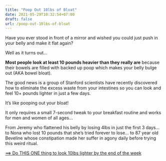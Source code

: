 ```yaml
---
title: "Poop Out 10lbs of Bloat"
date: 2021-05-29T10:32:54+07:00
draft: false
url: /poop-out-10lbs-of-bloat
---
```


Have you ever stood in front of a mirror and wished you could just push in your belly and make it flat again?

Well as it turns out…

<strong>Most people look at least 10 pounds heavier than they really are</strong> because their bowels are filled with backed up poop which makes your belly bulge out (AKA bowel bloat).

The good news is a group of Stanford scientists have recently discovered how to eliminate the excess waste from your intestines so you can look and feel 10+ pounds lighter in just a few days.

It’s like pooping out your bloat!

It only requires a small 7-second tweak to your breakfast routine and works for men and women of all ages…

From Jeremy who flattened his belly by losing 4lbs in just the first 3 days… to Nona who lost 10 pounds that she’s tried forever to lose… to 87 year old Beveline whose constipation made her suffer in agony daily before trying this weird ritual.

<a href="http://araneta7.peakbiome.hop.clickbank.net/?pid=61&tid=23">==> Do THIS ONE thing to look 10lbs lighter by the end of the week</a>


